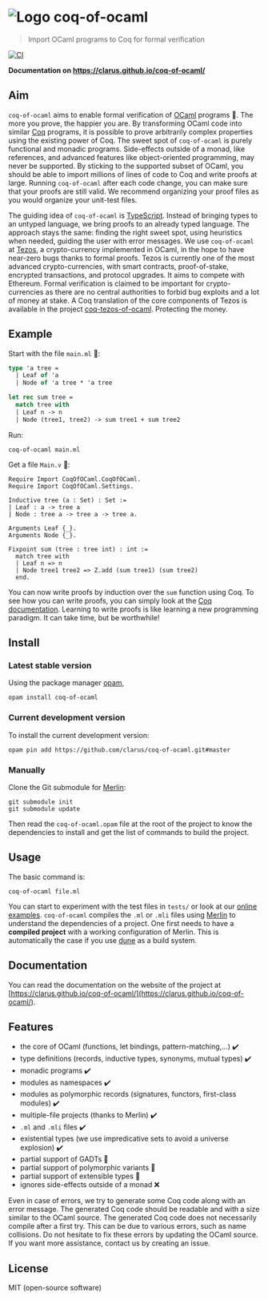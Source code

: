 # ![Logo](https://clarus.github.io/coq-of-ocaml/img/rooster-48.png) coq-of-ocaml
> Import OCaml programs to Coq for formal verification

[![CI](https://github.com/clarus/coq-of-ocaml/workflows/CI/badge.svg?branch=master)](https://github.com/clarus/coq-of-ocaml/actions?query=workflow%3ACI)

**Documentation on https://clarus.github.io/coq-of-ocaml/**

## Aim
`coq-of-ocaml` aims to enable formal verification of [OCaml](https://ocaml.org/) programs&nbsp;🦄. The more you prove, the happier you are. By transforming OCaml code into similar [Coq](https://coq.inria.fr/) programs, it is possible to prove arbitrarily complex properties using the existing power of Coq. The sweet spot of `coq-of-ocaml` is purely functional and monadic programs. Side-effects outside of a monad, like references, and advanced features like object-oriented programming, may never be supported. By sticking to the supported subset of OCaml, you should be able to import millions of lines of code to Coq and write proofs at large. Running `coq-of-ocaml` after each code change, you can make sure that your proofs are still valid. We recommend organizing your proof files as you would organize your unit-test files.

The guiding idea of `coq-of-ocaml` is [TypeScript](https://www.typescriptlang.org/). Instead of bringing types to an untyped language, we bring proofs to an already typed language. The approach stays the same: finding the right sweet spot, using heuristics when needed, guiding the user with error messages. We use `coq-of-ocaml` at [Tezos](https://tezos.com/), a crypto-currency implemented in OCaml, in the hope to have near-zero bugs thanks to formal proofs. Tezos is currently one of the most advanced crypto-currencies, with smart contracts, proof-of-stake, encrypted transactions, and protocol upgrades. It aims to compete with Ethereum. Formal verification is claimed to be important for crypto-currencies as there are no central authorities to forbid bug exploits and a lot of money at stake. A Coq translation of the core components of Tezos is available in the project [coq-tezos-of-ocaml](https://gitlab.com/nomadic-labs/coq-tezos-of-ocaml). Protecting the money.

## Example
Start with the file `main.ml`&nbsp;🐫:
```ocaml
type 'a tree =
  | Leaf of 'a
  | Node of 'a tree * 'a tree

let rec sum tree =
  match tree with
  | Leaf n -> n
  | Node (tree1, tree2) -> sum tree1 + sum tree2
```
Run:
```
coq-of-ocaml main.ml
```
Get a file `Main.v`&nbsp;🦄:
```coq
Require Import CoqOfOCaml.CoqOfOCaml.
Require Import CoqOfOCaml.Settings.

Inductive tree (a : Set) : Set :=
| Leaf : a -> tree a
| Node : tree a -> tree a -> tree a.

Arguments Leaf {_}.
Arguments Node {_}.

Fixpoint sum (tree : tree int) : int :=
  match tree with
  | Leaf n => n
  | Node tree1 tree2 => Z.add (sum tree1) (sum tree2)
  end.
```
You can now write proofs by induction over the `sum` function using Coq. To see how you can write proofs, you can simply look at the [Coq documentation](https://coq.inria.fr/documentation). Learning to write proofs is like learning a new programming paradigm. It can take time, but be worthwhile!

## Install
### Latest stable version
Using the package manager [opam](https://opam.ocaml.org/),
```
opam install coq-of-ocaml
```
### Current development version
To install the current development version:
```
opam pin add https://github.com/clarus/coq-of-ocaml.git#master
```

### Manually
Clone the Git submodule for [Merlin](https://github.com/ocaml/merlin):
```
git submodule init
git submodule update
```
Then read the `coq-of-ocaml.opam` file at the root of the project to know the dependencies to install and get the list of commands to build the project.

## Usage
The basic command is:
```
coq-of-ocaml file.ml
```
You can start to experiment with the test files in `tests/` or look at our [online examples](https://clarus.github.io/coq-of-ocaml/examples/). `coq-of-ocaml` compiles the `.ml` or `.mli` files using [Merlin](https://github.com/ocaml/merlin) to understand the dependencies of a project. One first needs to have a **compiled project** with a working configuration of Merlin. This is automatically the case if you use [dune](https://dune.build/) as a build system.

## Documentation
You can read the documentation on the website of the project at [https://clarus.github.io/coq-of-ocaml/](https://clarus.github.io/coq-of-ocaml/).

## Features
* the core of OCaml (functions, let bindings, pattern-matching,...) ✔️
* type definitions (records, inductive types, synonyms, mutual types) ✔️
* monadic programs ✔️
* modules as namespaces ✔️
* modules as polymorphic records (signatures, functors, first-class modules) ✔️
* multiple-file projects (thanks to Merlin) ✔️
* `.ml` and `.mli` files ✔️
* existential types (we use impredicative sets to avoid a universe explosion) ✔️
* partial support of GADTs 🌊
* partial support of polymorphic variants 🌊
* partial support of extensible types 🌊
* ignores side-effects outside of a monad ❌

Even in case of errors, we try to generate some Coq code along with an error message. The generated Coq code should be readable and with a size similar to the OCaml source. The generated Coq code does not necessarily compile after a first try. This can be due to various errors, such as name collisions. Do not hesitate to fix these errors by updating the OCaml source. If you want more assistance, contact us by creating an issue.

## License
MIT (open-source software)
